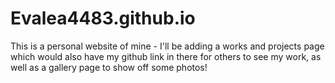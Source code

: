 # Evalea4483.github.io

This is a personal website of mine - I'll be adding a works and projects page which would also have my github link in there for others to see my work, as well as a gallery page to show off some photos!
